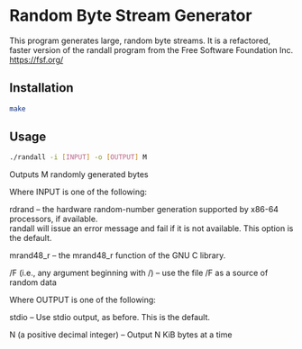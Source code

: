 # Random Byte Stream Generator

This program generates large, random byte streams.
It is a refactored, faster version of the randall program from the Free Software Foundation Inc. 
<https://fsf.org/>

## Installation
```bash
make
```
## Usage
```bash
./randall -i [INPUT] -o [OUTPUT] M
```

Outputs M randomly generated bytes  


Where INPUT is one of the following:  

rdrand – the hardware random-number generation supported by x86-64 processors, if available.  
randall will issue an error message and fail if it is not available. This option is the default.  

mrand48_r – the mrand48_r function of the GNU C library.  

/F (i.e., any argument beginning with /) – use the file /F as a source of random data  


Where OUTPUT is one of the following:  

stdio – Use stdio output, as before. This is the default.  

N (a positive decimal integer) – Output N KiB bytes at a time  